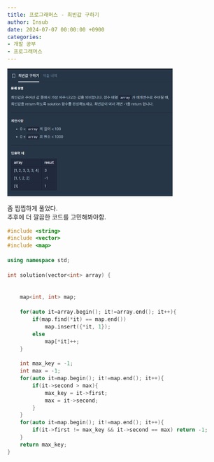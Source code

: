 ```yaml
---
title: 프로그래머스 - 최빈값 구하기
author: Insub
date: 2024-07-07 00:00:00 +0900
categories:
- 개발 공부
- 프로그래머스
---
```

<img src="../assets/img/2024-07-07-programmers_most-frequent-value/2024-07-07-22-24-10.png" width="75%" alt=""/>


좀 찝찝하게 풀었다. \
추후에 더 깔끔한 코드를 고민해봐야함.

```c++
#include <string>
#include <vector>
#include <map>

using namespace std;

int solution(vector<int> array) {


    map<int, int> map;

    for(auto it=array.begin(); it!=array.end(); it++){
        if(map.find(*it) == map.end())
            map.insert({*it, 1});
        else
            map[*it]++;
    }

    int max_key = -1;
    int max = -1;
    for(auto it=map.begin(); it!=map.end(); it++){
        if(it->second > max){
            max_key = it->first;
            max = it->second;
        }
    }
    for(auto it=map.begin(); it!=map.end(); it++){
        if(it->first != max_key && it->second == max) return -1;
    }
    return max_key;
}
```